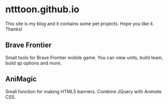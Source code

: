 # ntttoon.github.io
This site is my blog and it contains some pet projects. 
Hope you like it. Thanks!

## Brave Frontier
Small tools for Brave Frontier mobile game. You can view units, build team, build sp options and more.

## AniMagic
Small function for making HTML5 banners. Combine JQuery with Animate CSS.

